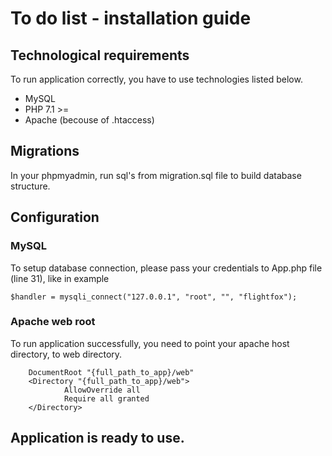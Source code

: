 # To do list - installation guide

## Technological requirements

To run application correctly, you have to use technologies listed below.

+ MySQL
+ PHP 7.1 >=
+ Apache (becouse of .htaccess)

## Migrations

In your phpmyadmin, run sql's from migration.sql file to build database structure.

## Configuration

### MySQL

To setup database connection, please pass your credentials to App.php file (line 31), like in example

```
$handler = mysqli_connect("127.0.0.1", "root", "", "flightfox");
```

### Apache web root

To run application successfully, you need to point your apache host directory, to web directory.

```
    DocumentRoot "{full_path_to_app}/web"
    <Directory "{full_path_to_app}/web">
            AllowOverride all
            Require all granted
    </Directory>
```


## Application is ready to use.